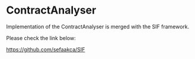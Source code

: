 # ContractAnalyser


Implementation of the ContractAnalyser is merged with the SIF framework. 

Please check the link below:

https://github.com/sefaakca/SIF


